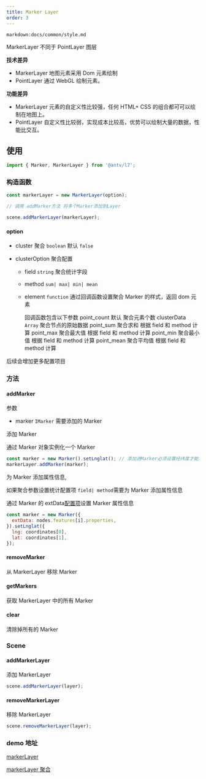 ```yaml
---
title: Marker Layer
order: 3
---
```


`markdown:docs/common/style.md`

MarkerLayer 不同于 PointLayer 图层

**技术差异**

- MarkerLayer 地图元素采用 Dom 元素绘制
- PointLayer 通过 WebGL 绘制元素。

**功能差异**

- MarkerLayer 元素的自定义性比较强，任何 HTML+ CSS 的组合都可可以绘制在地图上。
- PointLayer 自定义性比较弱，实现成本比较高，优势可以绘制大量的数据，性能比交互。

## 使用

```javascript
import { Marker, MarkerLayer } from '@antv/l7';
```

### 构造函数

```javascript
const markerLayer = new MarkerLayer(option);

// 调用 addMarker方法 将多个Marker添加到Layer

scene.addMarkerLayer(markerLayer);
```

#### option

- cluster 聚合 `boolean` 默认 `false`

- clusterOption 聚合配置

  - field `string` 聚合统计字段
  - method `sum| max| min| mean`
  - element `function` 通过回调函数设置聚合 Marker 的样式，返回 dom 元素

    回调函数包含以下参数
    point_count 默认 聚合元素个数
    clusterData `Array` 聚合节点的原始数据
    point_sum 聚合求和 根据 field 和 method 计算
    point_max 聚合最大值 根据 field 和 method 计算
    point_min 聚合最小值 根据 field 和 method 计算
    point_mean 聚合平均值 根据 field 和 method 计算

后续会增加更多配置项目

### 方法

#### addMarker

参数

- marker `IMarker` 需要添加的 Marker

添加 Marker

通过 Marker 对象实例化一个 Marker

```javascript
const marker = new Marker().setLnglat(); // 添加进Marker必须设置经纬度才能添加
markerLayer.addMarker(marker);
```

为 Marker 添加属性信息,

如果聚合参数设置统计配置项 `field| method`需要为 Marker 添加属性信息

通过 Marker 的 extData[配置项](./marker#option)设置 Marker 属性信息

```javascript
const marker = new Marker({
  extData: nodes.features[i].properties,
}).setLnglat({
  lng: coordinates[0],
  lat: coordinates[1],
});
```

#### removeMarker

从 MarkerLayer 移除 Marker

#### getMarkers

获取 MarkerLayer 中的所有 Marker

#### clear

清除掉所有的 Marker

####

### Scene

#### addMarkerLayer

添加 MarkerLayer

```javascript
scene.addMarkerLayer(layer);
```

#### removeMarkerLayer

移除 MarkerLayer

```javascript
scene.removeMarkerLayer(layer);
```

### demo 地址

[markerLayer ](../../../examples/point/marker#markerlayer)

[markerLayer 聚合](../../../examples/point/marker#clustermarker)
